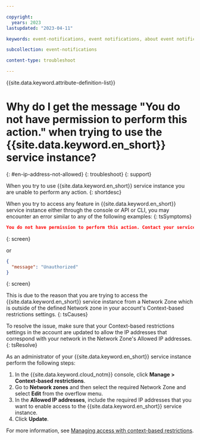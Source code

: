 ```yaml
---

copyright:
  years: 2023
lastupdated: "2023-04-11"

keywords: event-notifications, event notifications, about event notifications, troubleshooting, faqs, Frequently Asked Questions, question, can't create IAM credentials, can't regenerate IAM credentials, IAM credentials not working, IP address restrictions enabled, IP address not allowed

subcollection: event-notifications

content-type: troubleshoot

---
```


{{site.data.keyword.attribute-definition-list}}

# Why do I get the message "You do not have permission to perform this action." when trying to use the {{site.data.keyword.en_short}} service instance?
{: #en-ip-address-not-allowed}
{: troubleshoot}
{: support}

When you try to use {{site.data.keyword.en_short}} service instance you are unable to perform any action.
{: shortdesc}

When you try to access any feature in {{site.data.keyword.en_short}} service instance either through the console or API or CLI, you may encounter an error similar to any of the following examples:
{: tsSymptoms}

```json
You do not have permission to perform this action. Contact your service Administrator.
```
{: screen}

or

```json
{
  "message": "Unauthorized"
}
```
{: screen}

This is due to the reason that you are trying to access the {{site.data.keyword.en_short}} service instance from a Network Zone which is outside of the defined Network zone in your account's Context-based restrictions settings.
{: tsCauses}

To resolve the issue, make sure that your Context-based restrictions settings in the account are updated to allow the IP addresses that correspond with your network in the Network Zone's Allowed IP addresses.
{: tsResolve}

As an administrator of your {{site.data.keyword.en_short}} service instance perform the following steps:

1. In the {{site.data.keyword.cloud_notm}} console, click **Manage > Context-based restrictions**.
1. Go to **Network zones** and then select the required Network Zone and select **Edit** from the overflow menu.
1. In the **Allowed IP addresses**, include the required IP addresses that you want to enable access to the {{site.data.keyword.en_short}} service instance.
1. Click **Update**.

For more information, see [Managing access with context-based restrictions](/docs/event-notifications?topic=event-notifications-en-access-control-cbr).
